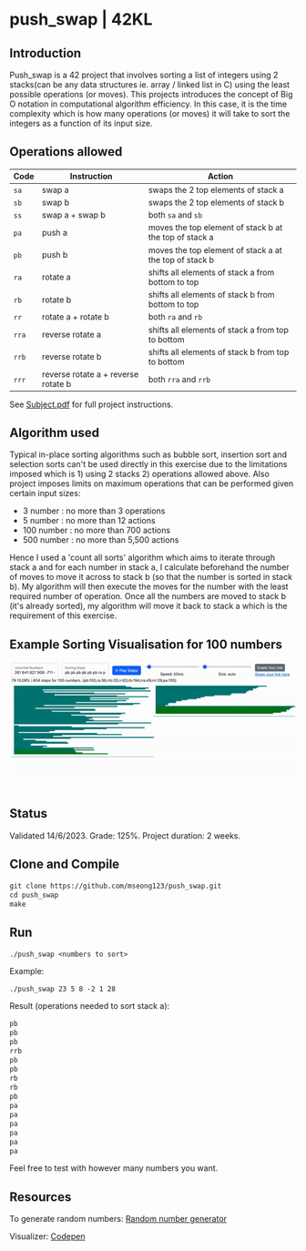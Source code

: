 # push_swap | 42KL

## Introduction

Push_swap is a 42 project that involves sorting a list of integers using 2 stacks(can be any data structures ie. array / linked list in C) using the least possible operations (or moves). This projects introduces the concept of Big O notation in computational algorithm efficiency. In this case, it is the time complexity which is how many operations (or moves) it will take to sort the integers as a function of its input size. 

## Operations allowed

| Code  | Instruction                         | Action                                                 |
| ----- | ----------------------------------- | ------------------------------------------------------ |
| `sa`  | swap a                              | swaps the 2 top elements of stack a                    |
| `sb`  | swap b                              | swaps the 2 top elements of stack b                    |
| `ss`  | swap a + swap b                     | both `sa` and `sb`                                     |
| `pa`  | push a                              | moves the top element of stack b at the top of stack a |
| `pb`  | push b                              | moves the top element of stack a at the top of stack b |
| `ra`  | rotate a                            | shifts all elements of stack a from bottom to top      |
| `rb`  | rotate b                            | shifts all elements of stack b from bottom to top      |
| `rr`  | rotate a + rotate b                 | both `ra` and `rb`                                     |
| `rra` | reverse rotate a                    | shifts all elements of stack a from top to bottom      |
| `rrb` | reverse rotate b                    | shifts all elements of stack b from top to bottom      |
| `rrr` | reverse rotate a + reverse rotate b | both `rra` and `rrb`                                   |

See [Subject.pdf](https://github.com/mseong123/push_swap/blob/8458567d1fc504117fc06f64fe64f30c6b35ed86/en.subject.pdf) for full project instructions.

## Algorithm used

Typical in-place sorting algorithms such as bubble sort, insertion sort and selection sorts can't be used directly in this exercise due to the limitations imposed which is 1) using 2 stacks 2) operations allowed above. Also project imposes limits on maximum operations that can be performed given certain input sizes:

- 3 number : no more than 3 operations
- 5 number : no more than 12 actions
- 100 number : no more than 700 actions
- 500 number : no more than 5,500 actions

Hence I used a 'count all sorts' algorithm which aims to iterate through stack a and for each number in stack a, I calculate beforehand the number of moves to move it across to stack b (so that the number is sorted in stack b). My algorithm will then execute the moves for the number with the least required number of operation. Once all the numbers are moved to stack b (it's already sorted), my algorithm will move it back to stack a which is the requirement of this exercise.

## Example Sorting Visualisation for 100 numbers

![push_swap.gif](https://github.com/mseong123/push_swap/blob/5355e751f5c77db8662e59306913330655c91a01/push_swap.gif)

## Status

Validated 14/6/2023. Grade: 125%. Project duration: 2 weeks.

## Clone and Compile

```
git clone https://github.com/mseong123/push_swap.git
cd push_swap
make
```

## Run

```
./push_swap <numbers to sort>
```

Example:

```
./push_swap 23 5 8 -2 1 28
```

Result (operations needed to sort stack a):
```
pb
pb
pb
rrb
pb
pb
rb
rb
pb
pa
pa
pa
pa
pa
pa
```

Feel free to test with however many numbers you want.

## Resources

To generate random numbers:
[Random number generator](https://www.calculatorsoup.com/calculators/statistics/random-number-generator.php)

Visualizer:
[Codepen](https://codepen.io/ahkoh/full/bGWxmVz)



